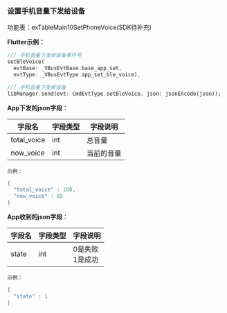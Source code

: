 ### 设置手机音量下发给设备


功能表：exTableMain10SetPhoneVoice(SDK待补充)

**Flutter示例：**

```dart
/// 手机音量下发给设备事件号
setBleVoice(
  evtBase: _VBusEvtBase.base_app_set,
  evtType: _VBusEvtType.app_set_ble_voice),

/// 手机音量下发给设备
libManager.send(evt: CmdEvtType.setBleVoice, json: jsonEncode(json));
```



**App下发的json字段**：

| 字段名      | 字段类型 | 字段说明   |
| ----------- | -------- | ---------- |
| total_voice | int      | 总音量     |
| now_voice   | int      | 当前的音量 |

`示例：`

```c
{
  "total_voice" : 100,
  "now_voice" : 85
}
```



**App收到的json字段**：

| 字段名 | 字段类型 | 字段说明             |
| ------ | -------- | -------------------- |
| state  | int      | 0是失败<br />1是成功 |


`示例：`
```c
{
  "state" : 1
}
```
